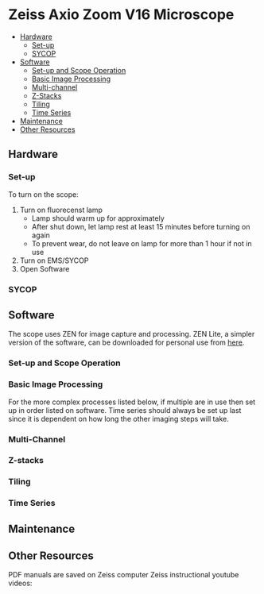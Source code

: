# Zeiss Axio Zoom V16 Microscope

- [Hardware](#hardware)
  - [Set-up](#set-up)
  - [SYCOP](#sycop)
- [Software](#software)
  - [Set-up and Scope Operation](#set-up-and-scope-operation)
  - [Basic Image Processing](#basic-image-processing)
  - [Multi-channel](#multi-channel)
  - [Z-Stacks](#z-stacks)
  - [Tiling](#tiling)
  - [Time Series](#time-series)
- [Maintenance](#maintenance)
- [Other Resources](#other-resources)


 ## Hardware
 
 ### Set-up
 To turn on the scope:
 1. Turn on fluorecenst lamp
     - Lamp should warm up for approximately
     - After shut down, let lamp rest at least 15 minutes before turning on again
     - To prevent wear, do not leave on lamp for more than 1 hour if not in use
 1. Turn on EMS/SYCOP
 1. Open Software
 
 ### SYCOP
 
 
 ## Software
 The scope uses ZEN for image capture and processing. 
 ZEN Lite, a simpler version of the software, can be downloaded for personal use from [here](https://www.zeiss.com/microscopy/us/products/microscope-software/zen-lite.html). 
 
 ### Set-up and Scope Operation
 
 ### Basic Image Processing
 
For the more complex processes listed below, if multiple are in use then set up in order listed on software. Time series should always be set up last since it is dependent on how long the other imaging steps will take. 
 
 ### Multi-Channel
 
 ### Z-stacks
 
 ### Tiling
 
 ### Time Series
 
 
 ## Maintenance
 
 ## Other Resources
 PDF manuals are saved on Zeiss computer
 Zeiss instructional youtube videos:
 
 
 
